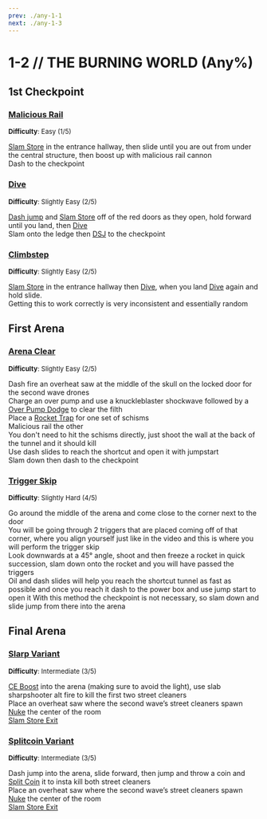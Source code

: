 ```yaml
---
prev: ./any-1-1
next: ./any-1-3
---
```


# 1-2 // THE BURNING WORLD (Any%)

## 1st Checkpoint

### [Malicious Rail](https://youtu.be/WKLfKy4Ohog)
<font size="2">
    <b>Difficulty</b>: Easy (1/5)
</font>

[Slam Store](/speedrun-tech.md#slam-store) in the entrance hallway, then slide until you are out from under the central structure, then boost up with malicious rail cannon <br/>
Dash to the checkpoint 

### [Dive](https://youtu.be/6B99s3ZIFF0)
<font size="2">
    <b>Difficulty</b>: Slightly Easy (2/5)
</font>

[Dash jump](/speedrun-tech.html#dash-jump) and [Slam Store](/speedrun-tech.md#slam-store) off of the red doors as they open, hold forward until you land, then [Dive](/speedrun-tech.md#dives) <br/>
Slam onto the ledge then [DSJ](/speedrun-tech.md#dsj-dash-slide-jump) to the checkpoint

### [Climbstep](https://youtu.be/45_CONkKkZg)
<font size="2">
    <b>Difficulty</b>: Slightly Easy (2/5)
</font>

[Slam Store](/speedrun-tech.md#slam-store) in the entrance hallway then [Dive](/speedrun-tech.md#dives), when you land [Dive](/speedrun-tech.md#dives) again and hold slide. <br/>
Getting this to work correctly is very inconsistent and essentially random


## First Arena

### [Arena Clear](https://youtu.be/-FE5HcNvP80)
<font size="2">
    <b>Difficulty</b>: Slightly Easy (2/5)
</font>

Dash fire an overheat saw at the middle of the skull on the locked door for the second wave drones <br/>
Charge an over pump and use a knuckleblaster shockwave followed by a [Over Pump Dodge](/speedrun-tech.md#over-pump-dodge) to clear the filth <br/>
Place a [Rocket Trap](/speedrun-tech.md#rocket-traps) for one set of schisms <br/>
Malicious rail the other <br/>
You don't need to hit the schisms directly, just shoot the wall at the back of the tunnel and it should kill <br/>
Use dash slides to reach the shortcut and open it with jumpstart <br/>
Slam down then dash to the checkpoint

### [Trigger Skip](https://youtu.be/GjGnX1FBuSA)
<font size="2">
    <b>Difficulty</b>: Slightly Hard (4/5)
</font>

Go around the middle of the arena and come close to the corner next to the door<br/>
You will be going through 2 triggers that are placed coming off of that corner, where you align yourself just like in the video and this is where you will perform the trigger skip <br/>
Look downwards at a 45° angle, shoot and then freeze a rocket in quick succession, slam down onto the rocket and you will have passed the triggers <br/>
Oil and dash slides will help you reach the shortcut tunnel as fast as possible and once you reach it dash to the power box and use jump start to open it
With this method the checkpoint is not necessary, so slam down and slide jump from there into the arena <br/>


## Final Arena

### [Slarp Variant](https://youtu.be/4wiT_K6roJk)
<font size="2">
    <b>Difficulty</b>: Intermediate (3/5)
</font>

[CE Boost](/speedrun-tech.md#ce-boost-core-eject-boost) into the arena (making sure to avoid the light), use slab sharpshooter alt fire to kill the first two street cleaners <br/>
Place an overheat saw where the second wave’s street cleaners spawn <br/>
[Nuke](/speedrun-tech.md#nukes) the center of the room <br/>
[Slam Store Exit](/speedrun-tech.md#slam-store-exit) <br/>

### [Splitcoin Variant](https://youtu.be/5SE9n-Bqxb8)
<font size="2">
    <b>Difficulty</b>: Intermediate (3/5)
</font>

Dash jump into the arena, slide forward, then jump and throw a coin and [Split Coin](/speedrun-tech.md#split-coins) it to insta kill both street cleaners <br/>
Place an overheat saw where the second wave’s street cleaners spawn <br/>
[Nuke](/speedrun-tech.md#nukes) the center of the room <br/>
[Slam Store Exit](/speedrun-tech.md#slam-store-exit) <br/>